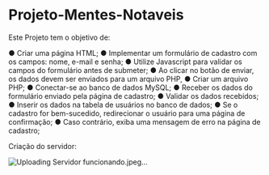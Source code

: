 # Projeto-Mentes-Notaveis

Este Projeto tem o objetivo de:

● Criar uma página HTML;
● Implementar um formulário de cadastro com os campos: nome, e-mail e senha;
● Utilize Javascript para validar os campos do formulário antes de submeter;
● Ao clicar no botão de enviar, os dados devem ser enviados para um arquivo PHP,
● Criar um arquivo PHP;
● Conectar-se ao banco de dados MySQL;
● Receber os dados do formulário enviado pela página de cadastro;
● Validar os dados recebidos;
● Inserir os dados na tabela de usuários no banco de dados;
● Se o cadastro for bem-sucedido, redirecionar o usuário para uma página de confirmação;
● Caso contrário, exiba uma mensagem de erro na página de cadastro;

Criação do servidor:

![Uploading Servidor funcionando.jpeg…]()
